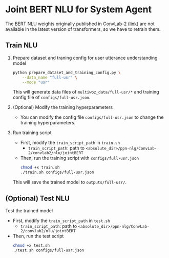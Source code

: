 # Joint BERT NLU for System Agent
The BERT NLU weights originally published in ConvLab-2 ([link](https://github.com/thu-coai/ConvLab-2/tree/master/convlab2/nlu/jointBERT/multiwoz)) are not available in the latest version of transformers, so we have to retrain them.

## Train NLU
1. Prepare dataset and traning config for user utterance understanding model
    ```bash
    python prepare_dataset_and_training_config.py \
        --data_name "full-usr" \
        --mode "usr"
    ```
    This will generate data files of `multiwoz_data/full-usr/*` and training config file of `configs/full-usr.json`.

2. (Optional) Modify the training hyperparameters
    - You can modify the config file `configs/full-usr.json` to change the training hyperparameters.

3. Run training script
    - First, modify the `train_script_path` in `train.sh`
        - `train_script_path`: path to `<absolute_dir>/ppn-nlg/ConvLab-2/convlab2/nlu/jointBERT`
    - Then, run the training script with `configs/full-usr.json`
        ```bash
        chmod +x train.sh
        ./train.sh configs/full-usr.json
        ```
    This will save the trained model to `outputs/full-usr/`.

## (Optional) Test NLU
Test the trained model
- First, modify the `train_script_path` in `test.sh`
    - `train_script_path`: path to `<absolute_dir>/ppn-nlg/ConvLab-2/convlab2/nlu/jointBERT`
- Then, run the test script
    ```bash
    chmod +x test.sh
    ./test.sh configs/full-usr.json
    ```
